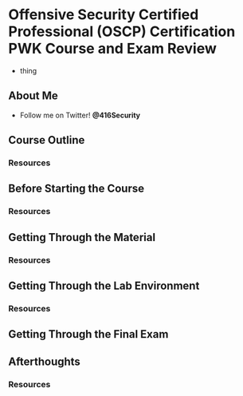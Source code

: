 # Offensive Security Certified Professional (OSCP) Certification PWK Course and Exam Review
* thing

## About Me
* Follow me on Twitter! **@416Security**

## Course Outline

### Resources

## Before Starting the Course

### Resources

## Getting Through the Material

### Resources

## Getting Through the Lab Environment

### Resources

## Getting Through the Final Exam

## Afterthoughts

### Resources

